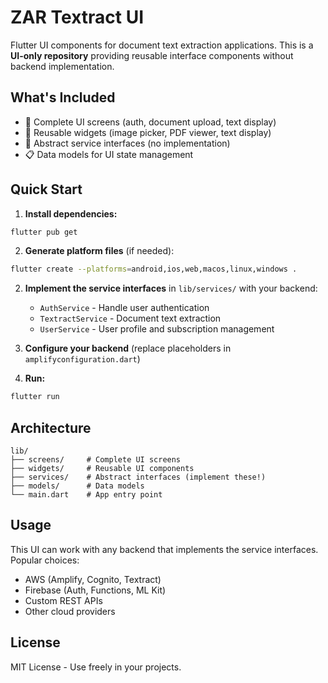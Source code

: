 # ZAR Textract UI

Flutter UI components for document text extraction applications. This is a **UI-only repository** providing reusable interface components without backend implementation.

## What's Included

- 📱 Complete UI screens (auth, document upload, text display)
- 🎨 Reusable widgets (image picker, PDF viewer, text display)
- 🔧 Abstract service interfaces (no implementation)
- 📋 Data models for UI state management

## Quick Start

1. **Install dependencies:**
```bash
flutter pub get
```

2. **Generate platform files** (if needed):
```bash
flutter create --platforms=android,ios,web,macos,linux,windows .
```

2. **Implement the service interfaces** in `lib/services/` with your backend:
   - `AuthService` - Handle user authentication
   - `TextractService` - Document text extraction
   - `UserService` - User profile and subscription management

3. **Configure your backend** (replace placeholders in `amplifyconfiguration.dart`)

4. **Run:**
```bash
flutter run
```

## Architecture

```
lib/
├── screens/     # Complete UI screens
├── widgets/     # Reusable UI components
├── services/    # Abstract interfaces (implement these!)
├── models/      # Data models
└── main.dart    # App entry point
```

## Usage

This UI can work with any backend that implements the service interfaces. Popular choices:
- AWS (Amplify, Cognito, Textract)
- Firebase (Auth, Functions, ML Kit)
- Custom REST APIs
- Other cloud providers

## License

MIT License - Use freely in your projects.
